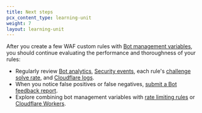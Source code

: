 ```yaml
---
title: Next steps
pcx_content_type: learning-unit
weight: 7
layout: learning-unit
---
```


After you create a few WAF custom rules with [Bot management variables](/bots/reference/bot-management-variables/), you should continue evaluating the performance and thoroughness of your rules:

- Regularly review [Bot analytics](/bots/bot-analytics/bm-subscription/), [Security events](/waf/security-events/paid-plans/), each rule's [challenge solve rate](/bots/concepts/challenge-solve-rate/), and [Cloudflare logs](/logs/about/).
- When you notice false positives or false negatives, [submit a Bot feedback report](/bots/concepts/feedback-loop/).
- Explore combining bot management variables with [rate limiting rules](/waf/rate-limiting-rules/) or [Cloudflare Workers](/workers/runtime-apis/request/#incomingrequestcfproperties).